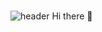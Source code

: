 ### 
![header](https://capsule-render.vercel.app/api?type=slice&color=gradient&height=200&section=footer&text=Eunyeong%20KIM&fontSize=100&&fontColor=d6ace6)
Hi there 👋
<!--
**eunyeongkimm/eunyeongkimm** is a ✨ _special_ ✨ repository because its `README.md` (this file) appears on your GitHub profile.

Here are some ideas to get you started:

- 🔭 I’m currently working on ...
- 🌱 I’m currently learning ...
- 👯 I’m looking to collaborate on ...
- 🤔 I’m looking for help with ...
- 💬 Ask me about ...
- 📫 How to reach me: ...
- 😄 Pronouns: ...
- ⚡ Fun fact: ...
-->
